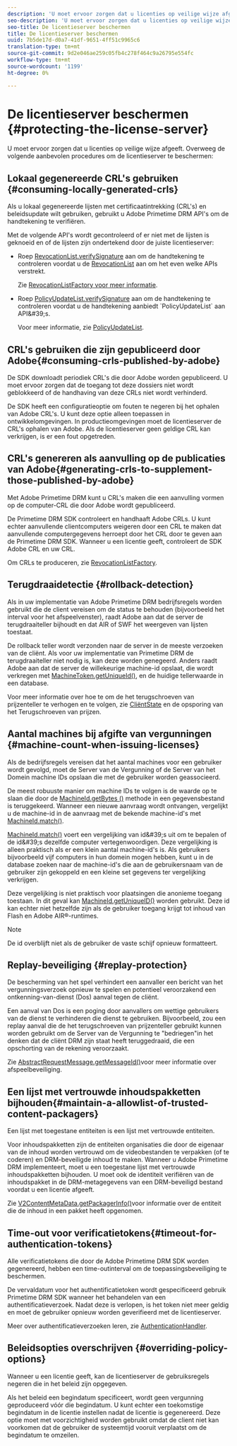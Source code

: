 ```yaml
---
description: 'U moet ervoor zorgen dat u licenties op veilige wijze afgeeft. Overweeg deze beste praktijken om de Server van de Vergunning te beschermen '
seo-description: 'U moet ervoor zorgen dat u licenties op veilige wijze afgeeft. Overweeg deze beste praktijken om de Server van de Vergunning te beschermen '
seo-title: De licentieserver beschermen
title: De licentieserver beschermen
uuid: 7b5de17d-d0a7-41df-9651-4ff51c9965c6
translation-type: tm+mt
source-git-commit: 9d2e046ae259c05fb4c278f464c9a26795e554fc
workflow-type: tm+mt
source-wordcount: '1199'
ht-degree: 0%

---
```



# De licentieserver beschermen {#protecting-the-license-server}

U moet ervoor zorgen dat u licenties op veilige wijze afgeeft. Overweeg de volgende aanbevolen procedures om de licentieserver te beschermen:

## Lokaal gegenereerde CRL&#39;s gebruiken {#consuming-locally-generated-crls}

Als u lokaal gegenereerde lijsten met certificaatintrekking (CRL&#39;s) en beleidsupdate wilt gebruiken, gebruikt u Adobe Primetime DRM API&#39;s om de handtekening te verifiëren.

Met de volgende API&#39;s wordt gecontroleerd of er niet met de lijsten is geknoeid en of de lijsten zijn ondertekend door de juiste licentieserver:

* Roep [RevocationList.verifySignature](https://help.adobe.com/en_US/primetime/api/drm-apis/server/javadocs-flashaccess-pro/com/adobe/flashaccess/sdk/revocation/RevocationList.html#verifySignature(java.security.cert.X509Certificate)) aan om de handtekening te controleren voordat u de [RevocationList](https://help.adobe.com/en_US/primetime/api/drm-apis/server/javadocs-flashaccess-pro/com/adobe/flashaccess/sdk/revocation/RevocationList.html) aan om het even welke APIs verstrekt.

   Zie [RevocationListFactory voor meer informatie](https://help.adobe.com/en_US/primetime/api/drm-apis/server/javadocs-flashaccess-pro/com/adobe/flashaccess/sdk/revocation/RevocationListFactory.html).

* Roep [PolicyUpdateList.verifySignature](https://help.adobe.com/en_US/primetime/api/drm-apis/server/javadocs-flashaccess-pro/com/adobe/flashaccess/sdk/policyupdate/PolicyUpdateList.html#verifySignature(java.security.cert.X509Certificate)) aan om de handtekening te controleren voordat u de handtekening aanbiedt `PolicyUpdateList` aan API&#39;s.

   Voor meer informatie, zie [PolicyUpdateList](https://help.adobe.com/en_US/primetime/api/drm-apis/server/javadocs-flashaccess-pro/com/adobe/flashaccess/sdk/policyupdate/PolicyUpdateList.html).

## CRL&#39;s gebruiken die zijn gepubliceerd door Adobe{#consuming-crls-published-by-adobe}

De SDK downloadt periodiek CRL&#39;s die door Adobe worden gepubliceerd. U moet ervoor zorgen dat de toegang tot deze dossiers niet wordt geblokkeerd of de handhaving van deze CRLs niet wordt verhinderd.

De SDK heeft een configuratieoptie om fouten te negeren bij het ophalen van Adobe CRL&#39;s. U kunt deze optie alleen toepassen in ontwikkelomgevingen. In productieomgevingen moet de licentieserver de CRL&#39;s ophalen van Adobe. Als de licentieserver geen geldige CRL kan verkrijgen, is er een fout opgetreden.

## CRL&#39;s genereren als aanvulling op de publicaties van Adobe{#generating-crls-to-supplement-those-published-by-adobe}

Met Adobe Primetime DRM kunt u CRL&#39;s maken die een aanvulling vormen op de computer-CRL die door Adobe wordt gepubliceerd.

De Primetime DRM SDK controleert en handhaaft Adobe CRLs. U kunt echter aanvullende clientcomputers weigeren door een CRL te maken dat aanvullende computergegevens herroept door het CRL door te geven aan de Primetime DRM SDK. Wanneer u een licentie geeft, controleert de SDK Adobe CRL en uw CRL.

Om CRLs te produceren, zie [RevocationListFactory](https://help.adobe.com/en_US/primetime/api/drm-apis/server/javadocs-flashaccess-pro/com/adobe/flashaccess/sdk/revocation/RevocationListFactory.html).

## Terugdraaidetectie {#rollback-detection}

Als in uw implementatie van Adobe Primetime DRM bedrijfsregels worden gebruikt die de client vereisen om de status te behouden (bijvoorbeeld het interval voor het afspeelvenster), raadt Adobe aan dat de server de terugdraaiteller bijhoudt en dat AIR of SWF het weergeven van lijsten toestaat.

De rollback teller wordt verzonden naar de server in de meeste verzoeken van de cliënt. Als voor uw implementatie van Primetime DRM de terugdraaiteller niet nodig is, kan deze worden genegeerd. Anders raadt Adobe aan dat de server de willekeurige machine-id opslaat, die wordt verkregen met [MachineToken.getUniqueId()](https://help.adobe.com/en_US/primetime/api/drm-apis/server/javadocs-flashaccess-pro/com/adobe/flashaccess/sdk/cert/MachineId.html#getUniqueId()), en de huidige tellerwaarde in een database.

Voor meer informatie over hoe te om de het terugschroeven van prijzenteller te verhogen en te volgen, zie [CliëntState](https://help.adobe.com/en_US/primetime/api/drm-apis/server/javadocs-flashaccess-pro/com/adobe/flashaccess/sdk/protocol/ClientState.html) en de opsporing van het Terugschroeven van prijzen.

## Aantal machines bij afgifte van vergunningen {#machine-count-when-issuing-licenses}

Als de bedrijfsregels vereisen dat het aantal machines voor een gebruiker wordt gevolgd, moet de Server van de Vergunning of de Server van het Domein machine IDs opslaan die met de gebruiker worden geassocieerd.

De meest robuuste manier om machine IDs te volgen is de waarde op te slaan die door de [MachineId.getBytes ()](https://help.adobe.com/en_US/primetime/api/drm-apis/server/javadocs-flashaccess-pro/com/adobe/flashaccess/sdk/cert/MachineId.html#getBytes()) methode in een gegevensbestand is teruggekeerd. Wanneer een nieuwe aanvraag wordt ontvangen, vergelijkt u de machine-id in de aanvraag met de bekende machine-id&#39;s met [MachineId.match()](https://help.adobe.com/en_US/primetime/api/drm-apis/server/javadocs-flashaccess-pro/com/adobe/flashaccess/sdk/cert/MachineId.html#matches(com.adobe.flashaccess.sdk.cert.MachineId)).

[MachineId.match()](https://help.adobe.com/en_US/primetime/api/drm-apis/server/javadocs-flashaccess-pro/com/adobe/flashaccess/sdk/cert/MachineId.html#matches(com.adobe.flashaccess.sdk.cert.MachineId)) voert een vergelijking van id&#39;s uit om te bepalen of de id&#39;s dezelfde computer vertegenwoordigen. Deze vergelijking is alleen praktisch als er een klein aantal machine-id&#39;s is. Als gebruikers bijvoorbeeld vijf computers in hun domein mogen hebben, kunt u in de database zoeken naar de machine-id&#39;s die aan de gebruikersnaam van de gebruiker zijn gekoppeld en een kleine set gegevens ter vergelijking verkrijgen.

Deze vergelijking is niet praktisch voor plaatsingen die anonieme toegang toestaan. In dit geval kan [MachineId.getUniqueID()](https://help.adobe.com/en_US/primetime/api/drm-apis/server/javadocs-flashaccess-pro/com/adobe/flashaccess/sdk/cert/MachineId.html#getUniqueId()) worden gebruikt. Deze id kan echter niet hetzelfde zijn als de gebruiker toegang krijgt tot inhoud van Flash en Adobe AIR®-runtimes.

>[!NOTE]
>
>De id overblijft niet als de gebruiker de vaste schijf opnieuw formatteert.

## Replay-beveiliging {#replay-protection}

De bescherming van het spel verhindert een aanvaller een bericht van het vergunningsverzoek opnieuw te spelen en potentieel veroorzakend een ontkenning-van-dienst (Dos) aanval tegen de cliënt.

Een aanval van Dos is een poging door aanvallers om wettige gebruikers van de dienst te verhinderen die dienst te gebruiken. Bijvoorbeeld, zou een replay aanval die de het terugschroeven van prijzenteller gebruikt kunnen worden gebruikt om de Server van de Vergunning te &quot;bedriegen&quot;in het denken dat de cliënt DRM zijn staat heeft teruggedraaid, die een opschorting van de rekening veroorzaakt.

Zie [ AbstractRequestMessage.getMessageId()](https://help.adobe.com/en_US/primetime/api/drm-apis/server/javadocs-flashaccess-pro/com/adobe/flashaccess/sdk/protocol/AbstractRequestMessage.html#getMessageId())voor meer informatie over afspeelbeveiliging.

## Een lijst met vertrouwde inhoudspakketten bijhouden{#maintain-a-allowlist-of-trusted-content-packagers}

Een lijst met toegestane entiteiten is een lijst met vertrouwde entiteiten.

Voor inhoudspakketten zijn de entiteiten organisaties die door de eigenaar van de inhoud worden vertrouwd om de videobestanden te verpakken (of te coderen) en DRM-beveiligde inhoud te maken. Wanneer u Adobe Primetime DRM implementeert, moet u een toegestane lijst met vertrouwde inhoudspakketten bijhouden. U moet ook de identiteit verifiëren van de inhoudspakket in de DRM-metagegevens van een DRM-beveiligd bestand voordat u een licentie afgeeft.

Zie [V2ContentMetaData.getPackagerInfo()](https://help.adobe.com/en_US/primetime/api/drm-apis/server/javadocs-flashaccess-pro/com/adobe/flashaccess/sdk/media/drm/keys/v2/V2ContentMetaData.html#getPackagerInfo())voor informatie over de entiteit die de inhoud in een pakket heeft opgenomen.

## Time-out voor verificatietokens{#timeout-for-authentication-tokens}

Alle verificatietokens die door de Adobe Primetime DRM SDK worden gegenereerd, hebben een time-outinterval om de toepassingsbeveiliging te beschermen.

De vervaldatum voor het authentificatietoken wordt gespecificeerd gebruik Primetime DRM SDK wanneer het behandelen van een authentificatieverzoek. Nadat deze is verlopen, is het token niet meer geldig en moet de gebruiker opnieuw worden geverifieerd met de licentieserver.

Meer over authentificatieverzoeken leren, zie [AuthenticationHandler](https://help.adobe.com/en_US/primetime/api/drm-apis/server/javadocs-flashaccess-pro/com/adobe/flashaccess/sdk/protocol/authentication/AuthenticationHandler.html).

## Beleidsopties overschrijven {#overriding-policy-options}

Wanneer u een licentie geeft, kan de licentieserver de gebruiksregels negeren die in het beleid zijn opgegeven.

Als het beleid een begindatum specificeert, wordt geen vergunning geproduceerd vóór die begindatum. U kunt echter een toekomstige begindatum in de licentie instellen nadat de licentie is gegenereerd. Deze optie moet met voorzichtigheid worden gebruikt omdat de client niet kan voorkomen dat de gebruiker de systeemtijd vooruit verplaatst om de begindatum te omzeilen.